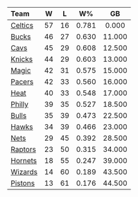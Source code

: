 | Team                            |  W  |  L  |  W%   |   GB   |
|:--------------------------------|:---:|:---:|:-----:|:------:|
| [Celtics](/r/bostonceltics)     | 57  | 16  | 0.781 | 0.000  |
| [Bucks](/r/MkeBucks)            | 46  | 27  | 0.630 | 11.000 |
| [Cavs](/r/clevelandcavs)        | 45  | 29  | 0.608 | 12.500 |
| [Knicks](/r/NYKnicks)           | 44  | 29  | 0.603 | 13.000 |
| [Magic](/r/OrlandoMagic)        | 42  | 31  | 0.575 | 15.000 |
| [Pacers](/r/pacers)             | 42  | 33  | 0.560 | 16.000 |
| [Heat](/r/heat)                 | 40  | 33  | 0.548 | 17.000 |
| [Philly](/r/sixers)             | 39  | 35  | 0.527 | 18.500 |
| [Bulls](/r/chicagobulls)        | 35  | 39  | 0.473 | 22.500 |
| [Hawks](/r/AtlantaHawks)        | 34  | 39  | 0.466 | 23.000 |
| [Nets](/r/GoNets)               | 29  | 45  | 0.392 | 28.500 |
| [Raptors](/r/torontoraptors)    | 23  | 50  | 0.315 | 34.000 |
| [Hornets](/r/CharlotteHornets)  | 18  | 55  | 0.247 | 39.000 |
| [Wizards](/r/washingtonwizards) | 14  | 60  | 0.189 | 43.500 |
| [Pistons](/r/DetroitPistons)    | 13  | 61  | 0.176 | 44.500 |